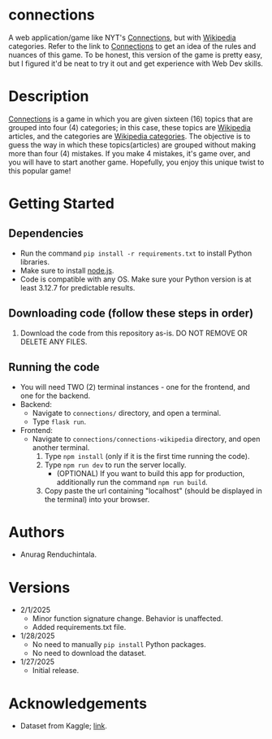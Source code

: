 # connections
A web application/game like NYT's [Connections](https://www.nytimes.com/games/connections), but with [Wikipedia](https://www.wikipedia.org/) categories. Refer to the link to [Connections](https://www.nytimes.com/games/connections) to get an idea of the rules and
nuances of this game. To be honest, this version of the game is pretty easy, but I figured it'd be neat to try it out and 
get experience with Web Dev skills. 

# Description
[Connections](https://www.nytimes.com/games/connections) is a game in which you are given sixteen (16) topics that 
are grouped into four (4) categories; in this case, these topics are [Wikipedia](https://www.wikipedia.org/) articles,
and the categories are [Wikipedia categories](https://en.wikipedia.org/wiki/Help:Category). The objective is to guess the
way in which these topics(articles) are grouped without making more than four (4) mistakes. If you make 4 mistakes, it's game
over, and you will have to start another game. Hopefully, you enjoy this unique twist to this popular game!

# Getting Started

## Dependencies
* Run the command `pip install -r requirements.txt` to install Python libraries.
* Make sure to install [node.js](https://nodejs.org/en/download/current).
* Code is compatible with any OS. Make sure your Python version is at least 3.12.7 for predictable results.

## Downloading code (follow these steps in order)
1. Download the code from this repository as-is. DO NOT REMOVE OR DELETE ANY FILES. 

## Running the code
* You will need TWO (2) terminal instances - one for the frontend, and one for the backend.
* Backend:
    * Navigate to `connections/` directory, and open a terminal.
    * Type `flask run`.
* Frontend:
    * Navigate to `connections/connections-wikipedia` directory, and open another terminal.
        1. Type `npm install` (only if it is the first time running the code).
        2. Type `npm run dev` to run the server locally. 
            * (OPTIONAL) If you want to build this app for production, additionally run the command `npm run build`.
        3. Copy paste the url containing "localhost" (should be displayed in the terminal) into
           your browser. 
# Authors
* Anurag Renduchintala.

# Versions
* 2/1/2025
    * Minor function signature change. Behavior is unaffected.
    * Added requirements.txt file.
* 1/28/2025
    * No need to manually `pip install` Python packages.
    * No need to download the dataset. 
* 1/27/2025
    * Initial release.

# Acknowledgements
* Dataset from Kaggle; [link](https://www.kaggle.com/datasets/jjinho/wikipedia-20230701/data?select=wiki_2023_index.parquet).


